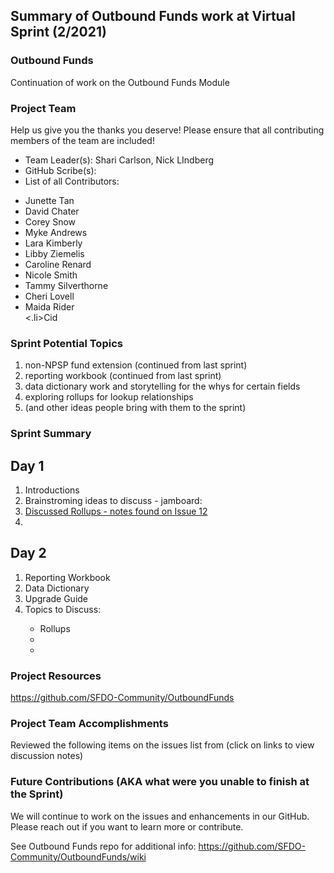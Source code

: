## Summary of Outbound Funds work at Virtual Sprint (2/2021)

### Outbound Funds
Continuation of work on the Outbound Funds Module

### Project Team
Help us give you the thanks you deserve! Please ensure that all contributing members of the team are included!
* Team Leader(s): Shari Carlson, Nick LIndberg
* GitHub Scribe(s): 
* List of all Contributors:<br>
<ul>
  <li>Junette Tan </li>
  <li>David Chater</li>
  <li>Corey Snow</li>
  <li>Myke Andrews</li> 
  <li> Lara Kimberly</li>
  <li>Libby Ziemelis</li>
  <li>Caroline Renard</li>
  <li>Nicole Smith </li>
  <li>Tammy Silverthorne</li>
  <li>Cheri Lovell</li>
  <li>Maida Rider</li>
  <.li>Cid</li>
  </ul>


### Sprint Potential Topics
<ol>
<li>non-NPSP fund extension (continued from last sprint)</li>
<li>reporting workbook (continued from last sprint)</li>
<li>data dictionary work and storytelling for the whys for certain fields</li>
<li>exploring rollups for lookup relationships</li>
<li>(and other ideas people bring with them to the sprint)</li>
 
  </ol>

### Sprint Summary 
<H2>Day 1</H2>
<ol>
  <li>Introductions  </li>
  <li>Brainstroming ideas to discuss - jamboard: <a href= "https://jamboard.google.com/d/11eWq6E-dlKZGjQV0SQZ5D-GELIFRu5-TAuHF8bo_Tjw/viewer?f=0" Jamboard </a> </li>
  <li>Discussed Rollups - notes found on <a href= "https://github.com/SFDO-Community-Sprints/OutboundFunds/issues/12"> Issue 12</a>  </li>
  <li>  </li>
  </ol>
  
  <H2>Day 2</H2>
<ol>
  <li>Reporting Workbook  </li>
  <li>Data Dictionary  </li>
  <li>Upgrade Guide   </li>
  <li>Topics to Discuss: </li>
  <ul>
    <li>Rollups </li>
    <li> </li>
    <li> </li>
    </ul>
  </ol>

### Project Resources
https://github.com/SFDO-Community/OutboundFunds

### Project Team Accomplishments
Reviewed the following items on the issues list from (click on links to view discussion notes) 



### Future Contributions (AKA what were you unable to finish at the Sprint)
We will continue to work on the issues and enhancements in our GitHub. Please reach out if you want to learn more or contribute. 




See Outbound Funds repo for additional info: https://github.com/SFDO-Community/OutboundFunds/wiki
